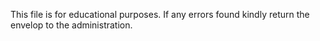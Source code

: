 This file is for educational purposes. If any errors found kindly return the envelop to the administration.
